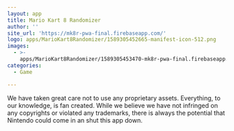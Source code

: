 ```yaml
---
layout: app
title: Mario Kart 8 Randomizer
author: ''
site_url: 'https://mk8r-pwa-final.firebaseapp.com/'
logo: apps/MarioKart8Randomizer/1589305452665-manifest-icon-512.png
images:
  - >-
    apps/MarioKart8Randomizer/1589305453470-mk8r-pwa-final.firebaseapp.com_slots%28iPhone_6_7_8%29.png
categories:
  - Game

---
```

We have taken great care not to use any proprietary assets. Everything, to our knowledge, is fan created. While we believe we have not infringed on any copyrights or violated any trademarks, there is always the potential that Nintendo could come in an shut this app down.
